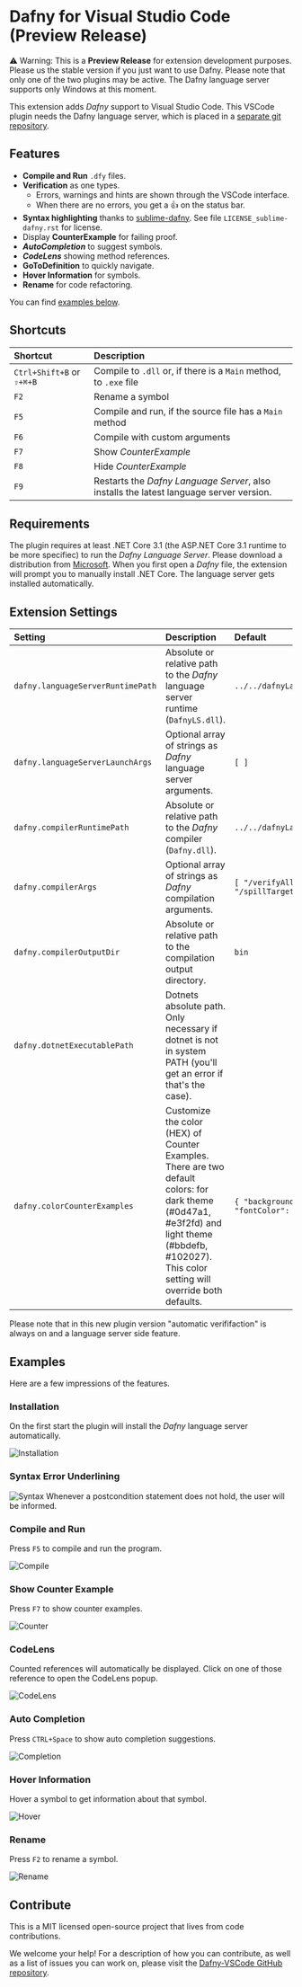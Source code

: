 # Dafny for Visual Studio Code (Preview Release)

⚠️ Warning: This is a **Preview Release** for extension development purposes. Please us the stable version if you just want to use Dafny. Please note that only one of the two plugins may be active.
The Dafny language server supports only Windows at this moment.

This extension adds _Dafny_ support to Visual Studio Code.
This VSCode plugin needs the Dafny language server, which is placed in a [separate git repository](https://gitlab.dev.ifs.hsr.ch/dafny-ba/dafny-language-server).

## Features

- **Compile and Run** `.dfy` files.
- **Verification** as one types.
  - Errors, warnings and hints are shown through the VSCode interface.
  - When there are no errors, you get a 👍 on the status bar.
- **Syntax highlighting** thanks to [sublime-dafny](https://github.com/erggo/sublime-dafny). See file `LICENSE_sublime-dafny.rst` for license.
- Display **CounterExample** for failing proof.
- **_AutoCompletion_** to suggest symbols.
- **_CodeLens_** showing method references.
- **GoToDefinition** to quickly navigate.
- **Hover Information** for symbols.
- **Rename** for code refactoring.

You can find [examples below](#examples).

## Shortcuts

| Shortcut                  | Description                                                                             |
| :------------------------ | :-------------------------------------------------------------------------------------- |
| `Ctrl+Shift+B` or `⇧+⌘+B` | Compile to `.dll` or, if there is a `Main` method, to `.exe` file                       |
| `F2`                      | Rename a symbol                                                                         |
| `F5`                      | Compile and run, if the source file has a `Main` method                                 |
| `F6`                      | Compile with custom arguments                                                           |
| `F7`                      | Show _CounterExample_                                                                   |
| `F8`                      | Hide _CounterExample_                                                                   |
| `F9`                      | Restarts the _Dafny Language Server_, also installs the latest language server version. |

## Requirements

The plugin requires at least .NET Core 3.1 (the ASP.NET Core 3.1 runtime to be more specifiec) to run the _Dafny Language Server_. Please download a distribution from [Microsoft](https://dotnet.microsoft.com/download).
When you first open a _Dafny_ file, the extension will prompt you to manually install .NET Core. The language server gets installed automatically.

## Extension Settings

| Setting                           | Description                                                                                                                                                                                        | Default                                                        |
| :-------------------------------- | :------------------------------------------------------------------------------------------------------------------------------------------------------------------------------------------------- | :------------------------------------------------------------- |
| `dafny.languageServerRuntimePath` | Absolute or relative path to the _Dafny_ language server runtime (`DafnyLS.dll`).                                                                                                                  | `../../dafnyLanguageServer/DafnyLS.dll`                        |
| `dafny.languageServerLaunchArgs`  | Optional array of strings as _Dafny_ language server arguments.                                                                                                                                    | `[ ]`                                                          |
| `dafny.compilerRuntimePath`       | Absolute or relative path to the _Dafny_ compiler (`Dafny.dll`).                                                                                                                                   | `../../dafnyLanguageServer/Dafny.dll`                          |
| `dafny.compilerArgs`              | Optional array of strings as _Dafny_ compilation arguments.                                                                                                                                        | `[ "/verifyAllModules", "/compile:1", "/spillTargetCode:1" ]`  |
| `dafny.compilerOutputDir`         | Absolute or relative path to the compilation output directory.                                                                                                                                     | `bin`                                                          |
| `dafny.dotnetExecutablePath`      | Dotnets absolute path. Only necessary if dotnet is not in system PATH (you'll get an error if that's the case).                                                                                    |                                                                |
| `dafny.colorCounterExamples`      | Customize the color (HEX) of Counter Examples. There are two default colors: for dark theme (#0d47a1, #e3f2fd) and light theme (#bbdefb, #102027). This color setting will override both defaults. | `{ "backgroundColor": null, "fontColor": null }`               |

Please note that in this new plugin version "automatic verififaction" is always on and a language server side feature.

## Examples

Here are a few impressions of the features.

### Installation

On the first start the plugin will install the _Dafny_ language server automatically.

![Installation](readmeResources/Installation.png)

### Syntax Error Underlining

![Syntax](readmeResources/Syntax.png)
Whenever a postcondition statement does not hold, the user will be informed.

### Compile and Run

Press `F5` to compile and run the program.

![Compile](readmeResources/Compile.png)

### Show Counter Example

Press `F7` to show counter examples.

![Counter](readmeResources/Counter.png)

### CodeLens

Counted references will automatically be displayed. Click on one of those reference to open the CodeLens popup.

![CodeLens](readmeResources/CodeLens.png)

### Auto Completion

Press `CTRL+Space` to show auto completion suggestions.

![Completion](readmeResources/Completion.png)

### Hover Information

Hover a symbol to get information about that symbol.

![Hover](readmeResources/Hover.png)

### Rename

Press `F2` to rename a symbol.

![Rename](readmeResources/Rename.png)

## Contribute

This is a MIT licensed open-source project that lives from code contributions.

We welcome your help! For a description of how you can contribute, as well as a list of issues you can work on, please visit the [Dafny-VSCode GitHub repository](https://github.com/DafnyVSCode/ide-vscode).

